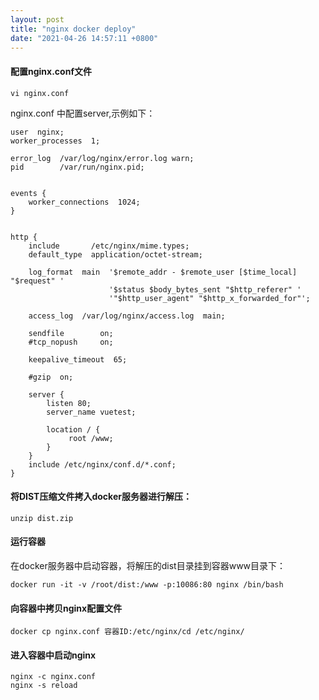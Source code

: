 ```yaml
---
layout: post
title: "nginx docker deploy"
date: "2021-04-26 14:57:11 +0800"
---
```

#### 配置nginx.conf文件
```
vi nginx.conf
```
nginx.conf 中配置server,示例如下：

```
user  nginx;
worker_processes  1;

error_log  /var/log/nginx/error.log warn;
pid        /var/run/nginx.pid;


events {
    worker_connections  1024;
}


http {
    include       /etc/nginx/mime.types;
    default_type  application/octet-stream;

    log_format  main  '$remote_addr - $remote_user [$time_local] "$request" '
                      '$status $body_bytes_sent "$http_referer" '
                      '"$http_user_agent" "$http_x_forwarded_for"';

    access_log  /var/log/nginx/access.log  main;

    sendfile        on;
    #tcp_nopush     on;

    keepalive_timeout  65;

    #gzip  on;

    server {
        listen 80;
        server_name vuetest;

        location / {
             root /www;
        }
    }
    include /etc/nginx/conf.d/*.conf;
}
```
#### 将DIST压缩文件拷入docker服务器进行解压：
```
unzip dist.zip
```
#### 运行容器
在docker服务器中启动容器，将解压的dist目录挂到容器www目录下：
```
docker run -it -v /root/dist:/www -p:10086:80 nginx /bin/bash
```
#### 向容器中拷贝nginx配置文件
```
docker cp nginx.conf 容器ID:/etc/nginx/cd /etc/nginx/
```
#### 进入容器中启动nginx
```
nginx -c nginx.conf
nginx -s reload
```

